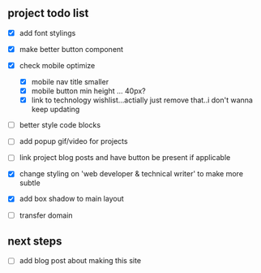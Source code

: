 ## project todo list 
* [x] add font stylings
* [x] make better button component 
* [x] check mobile optimize
  * [x] mobile nav title smaller 
  * [x] mobile button min height ... 40px? 
  * [x] link to technology wishlist...actially just remove that..i don't wanna keep updating
* [ ] better style code blocks 
* [ ] add popup gif/video for projects
* [ ] link project blog posts and have button be present if applicable
* [x] change styling on 'web developer & technical writer' to make more subtle
* [x] add box shadow to main layout
* [ ] transfer domain


## next steps 
* [ ] add blog post about making this site